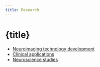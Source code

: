 ```yaml
---
title: Research
---
```


# {title}

- [Neuroimaging technology development](/research/neurotech/)
- [Clinical applications](/research/clinical/)
- [Neuroscience studies](/research/neuroscience/)
